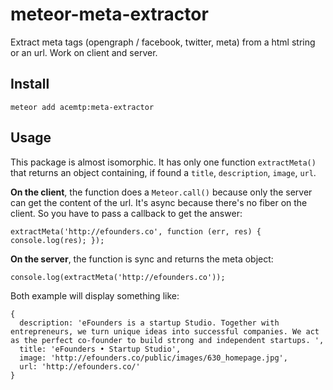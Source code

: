 meteor-meta-extractor
=====================

Extract meta tags (opengraph / facebook, twitter, meta) from a html string or an url. Work on client and server.

Install
-------
```
meteor add acemtp:meta-extractor
```

Usage
-----

This package is almost isomorphic. It has only one function `extractMeta()` that returns an object containing, if found a `title`, `description`, `image`, `url`.

**On the client**, the function does a `Meteor.call()` because only the server can get the content of the url. It's async because there's no fiber on the client. So you have to pass a callback to get the answer:

    extractMeta('http://efounders.co', function (err, res) { console.log(res); });

**On the server**, the function is sync and returns the meta object:

    console.log(extractMeta('http://efounders.co'));

Both example will display something like:

    {
      description: 'eFounders is a startup Studio. Together with entrepreneurs, we turn unique ideas into successful companies. We act as the perfect co-founder to build strong and independent startups. ',
      title: 'eFounders • Startup Studio',
      image: 'http://efounders.co/public/images/630_homepage.jpg',
      url: 'http://efounders.co/'
    }

